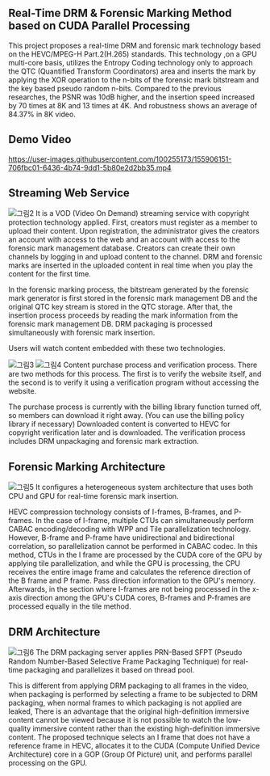 ## Real-Time DRM & Forensic Marking Method based on CUDA Parallel Processing
This project proposes a real-time DRM and forensic mark technology based on the HEVC/MPEG-H Part.2(H.265) standards. This technology ,on a GPU multi-core basis, utilizes the Entropy Coding technology only to approach the QTC (Quantified Transform Coordinators) area and inserts the mark by applying the XOR operation to the n-bits of the forensic mark bitstream and the key based pseudo random n-bits. Compared to the previous researches, the PSNR was 10dB higher, and the insertion speed increased by 70 times at 8K and 13 times at 4K. And robustness shows an average of 84.37% in 8K video.
## Demo Video
https://user-images.githubusercontent.com/100255173/155906151-706fbc01-6436-4b74-9dd1-5b80e2d2bb35.mp4
## Streaming Web Service
![그림2](https://user-images.githubusercontent.com/100255173/155906305-d1c402cf-8843-4117-a18c-b2eeb699af9f.png)
It is a VOD (Video On Demand) streaming service with copyright protection technology applied.
First, creators must register as a member to upload their content.
Upon registration, the administrator gives the creators an account with access to the web and an account with access to the forensic mark management database.
Creators can create their own channels by logging in and upload content to the channel.
DRM and forensic marks are inserted in the uploaded content in real time when you play the content for the first time.

In the forensic marking process, the bitstream generated by the forensic mark generator is first stored in the forensic mark management DB and the original QTC key stream is stored in the QTC storage.
After that, the insertion process proceeds by reading the mark information from the forensic mark management DB.
DRM packaging is processed simultaneously with forensic mark insertion.

Users will watch content embedded with these two technologies.

![그림3](https://user-images.githubusercontent.com/100255173/155907436-811c2d1a-32ca-4d28-8e4c-c33db4c5d1d5.png)
![그림4](https://user-images.githubusercontent.com/100255173/155907440-5df4994f-a43c-4abd-8e2c-cdf878bc98ad.png)
Content purchase process and verification process.
There are two methods for this process.
The first is to verify the website itself, and the second is to verify it using a verification program without accessing the website.

The purchase process is currently with the billing library function turned off, so members can download it right away. (You can use the billing policy library if necessary) Downloaded content is converted to HEVC for copyright verification later and is downloaded. The verification process includes DRM unpackaging and forensic mark extraction.

## Forensic Marking Architecture
![그림5](https://user-images.githubusercontent.com/100255173/155910022-3327b2f4-8879-4feb-92ed-68f2a21fd790.jpg)
It configures a heterogeneous system architecture that uses both CPU and GPU for real-time forensic mark insertion.

HEVC compression technology consists of I-frames, B-frames, and P-frames. In the case of I-frame, multiple CTUs can simultaneously perform CABAC encoding/decoding with WPP and Tile parallelization technology.
However, B-frame and P-frame have unidirectional and bidirectional correlation, so parallelization cannot be performed in CABAC codec.
In this method, CTUs in the I frame are processed by the CUDA core of the GPU by applying tile parallelization, and while the GPU is processing, the CPU receives the entire image frame and calculates the reference direction of the B frame and P frame.
Pass direction information to the GPU's memory. Afterwards, in the section where I-frames are not being processed in the x-axis direction among the GPU's CUDA cores, B-frames and P-frames are processed equally in the tile method.

## DRM Architecture
![그림6](https://user-images.githubusercontent.com/100255173/155919945-05f56863-bdb3-4651-b5bd-7d828e07bb99.jpg)
The DRM packaging server applies PRN-Based SFPT (Pseudo Random Number-Based Selective Frame Packaging Technique) for real-time packaging and parallelizes it based on thread pool.

This is different from applying DRM packaging to all frames in the video, when packaging is performed by selecting a frame to be subjected to DRM packaging, when normal frames to which packaging is not applied are leaked,
There is an advantage that the original high-definition immersive content cannot be viewed because it is not possible to watch the low-quality immersive content rather than the existing high-definition immersive content.
The proposed technique selects an I frame that does not have a reference frame in HEVC, allocates it to the CUDA (Compute Unified Device Architecture) core in a GOP (Group Of Picture) unit, and performs parallel processing on the GPU.





